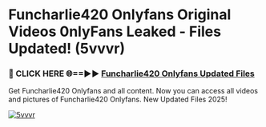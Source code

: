 # Funcharlie420 Onlyfans Original Videos 0nlyFans Leaked - Files Updated! (5vvvr)

<h3>🔴 CLICK HERE 🌐==►► <a href="https://best4dudes.click/HH4t6V" rel="nofollow">Funcharlie420 Onlyfans Updated Files</a></h3>

Get Funcharlie420 Onlyfans and all content. Now you can access all videos and pictures of Funcharlie420 Onlyfans. New Updated Files 2025!

[![5vvvr](https://github.com/user-attachments/assets/8c521d6e-e6e3-4a75-9320-d58ab9d79d5b)](https://best4dudes.click/HH4t6V)
